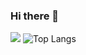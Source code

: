 ### Hi there 👋


![](https://github-readme-stats-u428m4ach-hiroshigeaokis-projects.vercel.app/api?username=HiroshigeAoki&theme=dark&show_icons=true&count_private=true)
![Top Langs](https://github-readme-stats-3i6b.vercel.app/api/top-langs/?username=HiroshigeAoki&layout=compact&hide=jupyter%20notebook&theme=dark)
